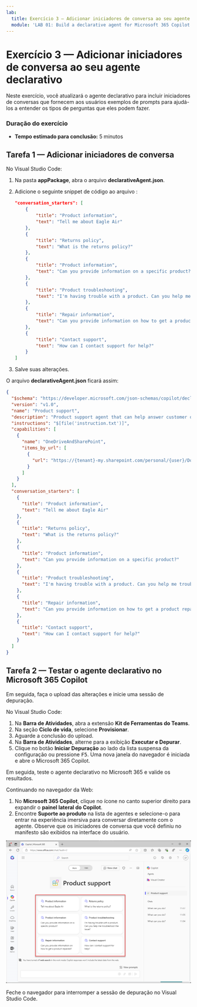```yaml
---
lab:
  title: Exercício 3 — Adicionar iniciadores de conversa ao seu agente declarativo
  module: 'LAB 01: Build a declarative agent for Microsoft 365 Copilot using Visual Studio Code'
---
```


# Exercício 3 — Adicionar iniciadores de conversa ao seu agente declarativo

Neste exercício, você atualizará o agente declarativo para incluir iniciadores de conversas que fornecem aos usuários exemplos de prompts para ajudá-los a entender os tipos de perguntas que eles podem fazer.

### Duração do exercício

- **Tempo estimado para conclusão:** 5 minutos

## Tarefa 1 — Adicionar iniciadores de conversa

No Visual Studio Code:

1. Na pasta **appPackage**, abra o arquivo **declarativeAgent.json**.
1. Adicione o seguinte snippet de código ao arquivo :

   ```json
   "conversation_starters": [
       {
           "title": "Product information",
           "text": "Tell me about Eagle Air"
       },
       {
           "title": "Returns policy",
           "text": "What is the returns policy?"
       },
       {
           "title": "Product information",
           "text": "Can you provide information on a specific product?"
       },
       {
           "title": "Product troubleshooting",
           "text": "I'm having trouble with a product. Can you help me troubleshoot the issue?"
       },
       {
           "title": "Repair information",
           "text": "Can you provide information on how to get a product repaired?"
       },
       {
           "title": "Contact support",
           "text": "How can I contact support for help?"
       }
   ]
   ```

1. Salve suas alterações.

O arquivo **declarativeAgent.json** ficará assim:

```json
{
  "$schema": "https://developer.microsoft.com/json-schemas/copilot/declarative-agent/v1.0/schema.json",
  "version": "v1.0",
  "name": "Product support",
  "description": "Product support agent that can help answer customer queries about Contoso Electronics products",
  "instructions": "$[file('instruction.txt')]",
  "capabilities": [
    {
      "name": "OneDriveAndSharePoint",
      "items_by_url": [
        {
          "url": "https://{tenant}-my.sharepoint.com/personal/{user}/Documents/Products"
        }
      ]
    }
  ],
  "conversation_starters": [
    {
      "title": "Product information",
      "text": "Tell me about Eagle Air"
    },
    {
      "title": "Returns policy",
      "text": "What is the returns policy?"
    },
    {
      "title": "Product information",
      "text": "Can you provide information on a specific product?"
    },
    {
      "title": "Product troubleshooting",
      "text": "I'm having trouble with a product. Can you help me troubleshoot the issue?"
    },
    {
      "title": "Repair information",
      "text": "Can you provide information on how to get a product repaired?"
    },
    {
      "title": "Contact support",
      "text": "How can I contact support for help?"
    }
  ]
}
```

## Tarefa 2 — Testar o agente declarativo no Microsoft 365 Copilot

Em seguida, faça o upload das alterações e inicie uma sessão de depuração.

No Visual Studio Code:

1. Na **Barra de Atividades**, abra a extensão **Kit de Ferramentas do Teams**.
1. Na seção **Ciclo de vida**, selecione **Provisionar**.
1. Aguarde a conclusão do upload.
1. Na **Barra de Atividades**, alterne para a exibição **Executar e Depurar**.
1. Clique no botão **Iniciar Depuração** ao lado da lista suspensa da configuração ou pressione <kbd>F5</kbd>. Uma nova janela do navegador é iniciada e abre o Microsoft 365 Copilot.

Em seguida, teste o agente declarativo no Microsoft 365 e valide os resultados.

Continuando no navegador da Web:

1. No **Microsoft 365 Copilot**, clique no ícone no canto superior direito para expandir o **painel lateral do Copilot**.
1. Encontre **Suporte ao produto** na lista de agentes e selecione-o para entrar na experiência imersiva para conversar diretamente com o agente. Observe que os iniciadores de conversa que você definiu no manifesto são exibidos na interface do usuário.

![Captura de tela do Microsoft Edge mostrando o agente declarativo de Suporte ao produto na experiência imersiva com iniciadores de conversa personalizados.](../media/LAB_01/test-conversation-starters.png)

Feche o navegador para interromper a sessão de depuração no Visual Studio Code.